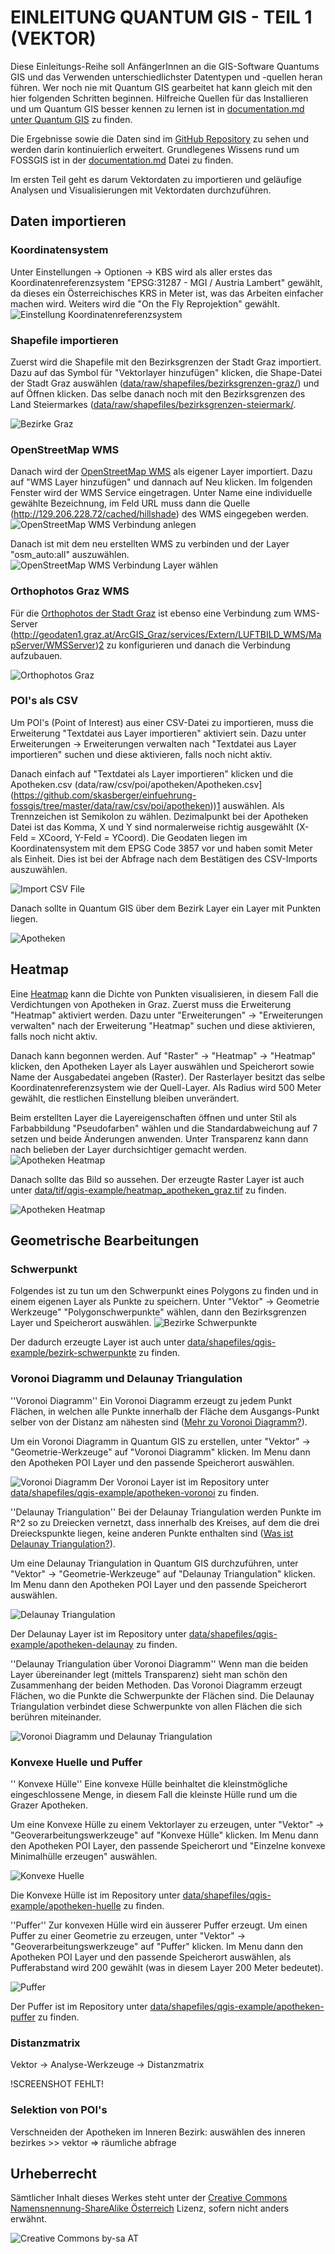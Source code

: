 # EINLEITUNG QUANTUM GIS - TEIL 1 (VEKTOR)
Diese Einleitungs-Reihe soll AnfängerInnen an die GIS-Software Quantums GIS und das Verwenden unterschiedlichster Datentypen und -quellen heran führen. Wer noch nie mit Quantum GIS gearbeitet hat kann gleich mit den hier folgenden Schritten beginnen. Hilfreiche Quellen für das Installieren und um Quantum GIS besser kennen zu lernen ist in [documentation.md unter Quantum GIS](https://github.com/skasberger/einfuehrung-fossgis/blob/master/doc/documentation.md#quantum-gis) zu finden.

Die Ergebnisse sowie die Daten sind im [GitHub Repository](https://github.com/skasberger/einfuehrung-fossgis) zu sehen und werden darin kontinuierlich erweitert. Grundlegenes  Wissens rund um FOSSGIS ist in der [documentation.md](https://github.com/skasberger/einfuehrung-fossgis/blob/master/doc/documentation.md) Datei zu finden. 

Im ersten Teil geht es darum Vektordaten zu importieren und geläufige Analysen und Visualisierungen mit Vektordaten durchzuführen.

## Daten importieren

### Koordinatensystem
Unter Einstellungen -> Optionen -> KBS wird als aller erstes das Koordinatenreferenzsystem "EPSG:31287 - MGI / Austria Lambert" gewählt, da dieses ein Österreichisches KRS in Meter ist, was das Arbeiten einfacher machen wird. Weiters wird die "On the Fly Reprojektion" gewählt.
![Einstellung Koordinatenreferenzsystem](http://openscience.alpine-geckos.at/project/einfuehrung-fossgis/images/qgis-examples/einstellung-kbs.png)

### Shapefile importieren
Zuerst wird die Shapefile mit den Bezirksgrenzen der Stadt Graz importiert. Dazu auf das Symbol für "Vektorlayer hinzufügen" klicken, die Shape-Datei der Stadt Graz auswählen ([data/raw/shapefiles/bezirksgrenzen-graz/](https://github.com/skasberger/einfuehrung-fossgis/tree/master/data/raw/shapefiles/bezirksgrenzen-graz)) und auf Öffnen klicken. Das selbe danach noch mit den Bezirksgrenzen des Land Steiermarkes ([data/raw/shapefiles/bezirksgrenzen-steiermark/](https://github.com/skasberger/einfuehrung-fossgis/tree/master/data/raw/shapefiles/bezirksgrenzen-steiermark).

![Bezirke Graz](http://openscience.alpine-geckos.at/project/einfuehrung-fossgis/images/qgis-examples/graz.png)

### OpenStreetMap WMS
Danach wird der [OpenStreetMap WMS](http://129.206.228.72/cached/hillshade?Request=GetCapabilities) als eigener Layer importiert. Dazu auf "WMS Layer hinzufügen" und dannach auf Neu klicken. Im folgenden Fenster wird der WMS Service eingetragen. Unter Name eine individuelle gewählte Bezeichnung, im Feld URL muss dann die Quelle (http://129.206.228.72/cached/hillshade) des WMS eingegeben werden.
![OpenStreetMap WMS Verbindung anlegen](http://openscience.alpine-geckos.at/project/einfuehrung-fossgis/images/qgis-examples/openstreetmap-wms-1.png)

Danach ist mit dem neu erstellten WMS zu verbinden und der Layer "osm_auto:all" auszuwählen.
![OpenStreetMap WMS Verbindung Layer wählen](http://openscience.alpine-geckos.at/project/einfuehrung-fossgis/images/qgis-examples/openstreetmap-wms-2.png)

### Orthophotos Graz WMS
Für die [Orthophotos der Stadt Graz](http://data.graz.gv.at/daten/package/orthophotos) ist ebenso eine Verbindung zum WMS-Server (http://geodaten1.graz.at/ArcGIS_Graz/services/Extern/LUFTBILD_WMS/MapServer/WMSServer)[2] zu konfigurieren und danach die Verbindung aufzubauen. 

![Orthophotos Graz](http://openscience.alpine-geckos.at/project/einfuehrung-fossgis/images/qgis-examples/orthophotos.png)

### POI's als CSV
Um POI's (Point of Interest) aus einer CSV-Datei zu importieren, muss die Erweiterung "Textdatei aus Layer importieren" aktiviert sein. Dazu unter Erweiterungen -> Erweiterungen verwalten nach "Textdatei aus Layer importieren" suchen und diese aktivieren, falls noch nicht aktiv.

Danach einfach auf "Textdatei als Layer importieren" klicken und die Apotheken.csv (data/raw/csv/poi/apotheken/Apotheken.csv](https://github.com/skasberger/einfuehrung-fossgis/tree/master/data/raw/csv/poi/apotheken))[1] auswählen. Als Trennzeichen ist Semikolon zu wählen. Dezimalpunkt bei der Apotheken Datei ist das Komma, X und Y sind normalerweise richtig ausgewählt (X-Feld = XCoord, Y-Feld = YCoord). Die Geodaten liegen im Koordinatensystem mit dem EPSG Code 3857 vor und haben somit Meter als Einheit. Dies ist bei der Abfrage nach dem Bestätigen des CSV-Imports auszuwählen.

![Import CSV File](http://openscience.alpine-geckos.at/project/einfuehrung-fossgis/images/qgis-examples/apotheken-1.png)

Danach sollte in Quantum GIS über dem Bezirk Layer ein Layer mit Punkten liegen.

![Apotheken](http://openscience.alpine-geckos.at/project/einfuehrung-fossgis/images/qgis-examples/apotheken-2.png)

## Heatmap
Eine [Heatmap](https://github.com/skasberger/einfuehrung-fossgis/blob/master/doc/documentation.md#heatmap) kann die Dichte von Punkten visualisieren, in diesem Fall die Verdichtungen von Apotheken in Graz. Zuerst muss die Erweiterung "Heatmap" aktiviert werden. Dazu unter "Erweiterungen" -> "Erweiterungen verwalten" nach der Erweiterung "Heatmap" suchen und diese aktivieren, falls noch nicht aktiv.

Danach kann begonnen werden. Auf "Raster" -> "Heatmap" -> "Heatmap" klicken, den Apotheken Layer als Layer auswählen und Speicherort sowie Name der Ausgabedatei angeben (Raster). Der Rasterlayer besitzt das selbe Koordinatenreferenzsystem wie der Quell-Layer. Als Radius wird 500 Meter gewählt, die restlichen Einstellung bleiben unverändert. 

Beim erstellten Layer die Layereigenschaften öffnen und unter Stil als Farbabbildung "Pseudofarben" wählen und die Standardabweichung auf 7 setzen und beide Änderungen anwenden. Unter Transparenz kann dann nach belieben der Layer durchsichtiger gemacht werden.
![Apotheken Heatmap](http://openscience.alpine-geckos.at/project/einfuehrung-fossgis/images/qgis-examples/heatmap-1.png)

Danach sollte das Bild so aussehen. Der erzeugte Raster Layer ist auch unter [data/tif/qgis-example/heatmap_apotheken_graz.tif](https://github.com/skasberger/einfuehrung-fossgis/blob/master/data/tif/qgis-example/heatmap_apotheken_graz.tif) zu finden.

![Apotheken Heatmap](http://openscience.alpine-geckos.at/project/einfuehrung-fossgis/images/qgis-examples/heatmap-2.png)

## Geometrische Bearbeitungen

### Schwerpunkt
Folgendes ist zu tun um den Schwerpunkt eines Polygons zu finden und in einem eigenen Layer als Punkte zu speichern. Unter "Vektor" -> Geometrie Werkzeuge" "Polygonschwerpunkte" wählen, dann den Bezirksgrenzen Layer und Speicherort auswählen. 
![Bezirke Schwerpunkte](http://openscience.alpine-geckos.at/project/einfuehrung-fossgis/images/qgis-examples/schwerpunkte.png)

Der dadurch erzeugte Layer ist auch unter [data/shapefiles/qgis-example/bezirk-schwerpunkte](https://github.com/skasberger/einfuehrung-fossgis/tree/master/data/shapefiles/qgis-example/bezirk-schwerpunkte) zu finden.

### Voronoi Diagramm und Delaunay Triangulation
''Voronoi Diagramm''
Ein Voronoi Diagramm erzeugt zu jedem Punkt Flächen, in welchen alle Punkte innerhalb der Fläche dem Ausgangs-Punkt selber von der Distanz am nähesten sind ([Mehr zu Voronoi Diagramm?](https://github.com/skasberger/einfuehrung-fossgis/blob/master/doc/documentation.md#voronoi-diagramm)). 

Um ein Voronoi Diagramm in Quantum GIS zu erstellen, unter "Vektor" -> "Geometrie-Werkzeuge" auf "Voronoi Diagramm" klicken. Im Menu dann den Apotheken POI Layer und den passende Speicherort auswählen.

![Voronoi Diagramm](http://openscience.alpine-geckos.at/project/einfuehrung-fossgis/images/qgis-examples/voronoi.png)
Der Voronoi Layer ist im Repository unter [data/shapefiles/qgis-example/apotheken-voronoi](https://github.com/skasberger/einfuehrung-fossgis/tree/master/data/shapefiles/qgis-example/apotheken-voronoi) zu finden.

''Delaunay Triangulation''
Bei der Delaunay Triangulation werden Punkte im R^2 so zu Dreiecken vernetzt, dass innerhalb des Kreises, auf dem die drei Dreieckspunkte liegen, keine anderen Punkte enthalten sind ([Was ist Delaunay Triangulation?](https://github.com/skasberger/einfuehrung-fossgis/blob/master/doc/documentation.md#delaunay-triangulation)).

Um eine Delaunay Triangulation in Quantum GIS durchzuführen, unter "Vektor" -> "Geometrie-Werkzeuge" auf "Delaunay Triangulation" klicken. Im Menu dann den Apotheken POI Layer und den passende Speicherort auswählen.

![Delaunay Triangulation](http://openscience.alpine-geckos.at/project/einfuehrung-fossgis/images/qgis-examples/delaunay.png)

Der Delaunay Layer ist im Repository unter [data/shapefiles/qgis-example/apotheken-delaunay](https://github.com/skasberger/einfuehrung-fossgis/tree/master/data/shapefiles/qgis-example/apotheken-delaunay) zu finden.

''Delaunay Triangulation über Voronoi Diagramm''
Wenn man die beiden Layer übereinander legt (mittels Transparenz) sieht man schön den Zusammenhang der beiden Methoden. Das Voronoi Diagramm erzeugt Flächen, wo die Punkte die Schwerpunkte der Flächen sind. Die Delaunay Triangulation verbindet diese Schwerpunkte von allen Flächen die sich berühren miteinander.

![Voronoi Diagramm und Delaunay Triangulation](http://openscience.alpine-geckos.at/project/einfuehrung-fossgis/images/qgis-examples/voronoi-delaunay.png)

### Konvexe Huelle und Puffer
'' Konvexe Hülle''
Eine konvexe Hülle beinhaltet die kleinstmögliche eingeschlossene Menge, in diesem Fall die kleinste Hülle rund um die Grazer Apotheken.

Um eine Konvexe Hülle zu einem Vektorlayer zu erzeugen, unter "Vektor" -> "Geoverarbeitungswerkzeuge" auf "Konvexe Hülle" klicken. Im Menu dann den Apotheken POI Layer, den passende Speicherort und "Einzelne konvexe Minimalhülle erzeugen" auswählen.

![Konvexe Huelle](http://openscience.alpine-geckos.at/project/einfuehrung-fossgis/images/qgis-examples/konvexe-huelle.png)

Die Konvexe Hülle ist im Repository unter [data/shapefiles/qgis-example/apotheken-huelle](https://github.com/skasberger/einfuehrung-fossgis/tree/master/data/shapefiles/qgis-example/apotheken-huelle) zu finden.

''Puffer''
Zur konvexen Hülle wird ein äusserer Puffer erzeugt. Um einen Puffer zu einer Geometrie zu erzeugen, unter "Vektor" -> "Geoverarbeitungswerkzeuge" auf "Puffer" klicken. Im Menu dann den Apotheken POI Layer und den passende Speicherort auswählen, als Pufferabstand wird 200 gewählt (was in diesem Layer 200 Meter bedeutet).

![Puffer](http://openscience.alpine-geckos.at/project/einfuehrung-fossgis/images/qgis-examples/puffer.png)

Der Puffer ist im Repository unter [data/shapefiles/qgis-example/apotheken-puffer](https://github.com/skasberger/einfuehrung-fossgis/tree/master/data/shapefiles/qgis-example/apotheken-puffer) zu finden.

### Distanzmatrix
Vektor -> Analyse-Werkzeuge -> Distanzmatrix 

!SCREENSHOT FEHLT!

### Selektion von POI's
Verschneiden der Apotheken im Inneren Bezirk: auswählen des inneren bezirkes >> vektor => räumliche abfrage

## Urheberrecht
Sämtlicher Inhalt dieses Werkes steht unter der [Creative Commons Namensnennung-ShareAlike Österreich](https://creativecommons.org/licenses/by-sa/3.0/at/) Lizenz, sofern nicht anders erwähnt.

![Creative Commons by-sa AT](http://openscience.alpine-geckos.at/project/einfuehrung-fossgis/images/qgis-examples/cc-by-sa.png)

[1]: http://data.graz.gv.at/daten/package/apotheken
[2]: http://data.graz.gv.at/daten/package/hintergrundkarte-im-rasterformat
